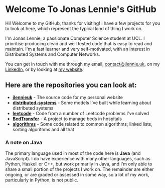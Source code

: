 # Welcome To Jonas Lennie's GitHub

Hi! Welcome to my GitHub, thanks for visiting! I have a few projects for you to look at here, which represent the typical kind of thing I work on.

I'm Jonas Lennie, a passionate Computer Science student at UCL. I prioritise producing clean and well tested code that is easy to read and maintain. I'm a fast learner and very self-motivated, with an interest in Distributed Systems and Computer Networks.

You can get in touch with me through my email, [contact@jlennie.uk](mailto:contact@jlennie.uk), on my [LinkedIn](linkedin.com/in/jlennie), or by looking at [my website](jlennie.uk).

## Here are the repositories you can look at:
-	[**jlennieuk**](https://github.com/JonasLennie/jlennieuk) - The source code for my personal website
-	[**distributed-systems**](https://github.com/JonasLennie/distributedSystems) - Some models I've built while learning about distributed systems
-	[**leetcode**](https://github.com/JonasLennie/leetcode) - Code from a number of Leetcode problems I've solved
- [**BedTransfer**](https://github.com/JonasLennie/bedtransfer) - A project to manage beds in hospitals
- [**algorithms**](https://github.com/JonasLennie/algorithms) - Some code related to common algorithms; linked lists, sorting algorithms and all that

### A note on Java
The primary language used in most of the code here is **Java** (and JavaScript). I do have experience with many other languages, such as Python, Haskell or C++, but work primarily in Java, and I'm only able to share a small portion of the projects I work on. The remainder are either ongoing, or are graded or assessed in some way, so a lot of my work, particularly in Python, is not public.
